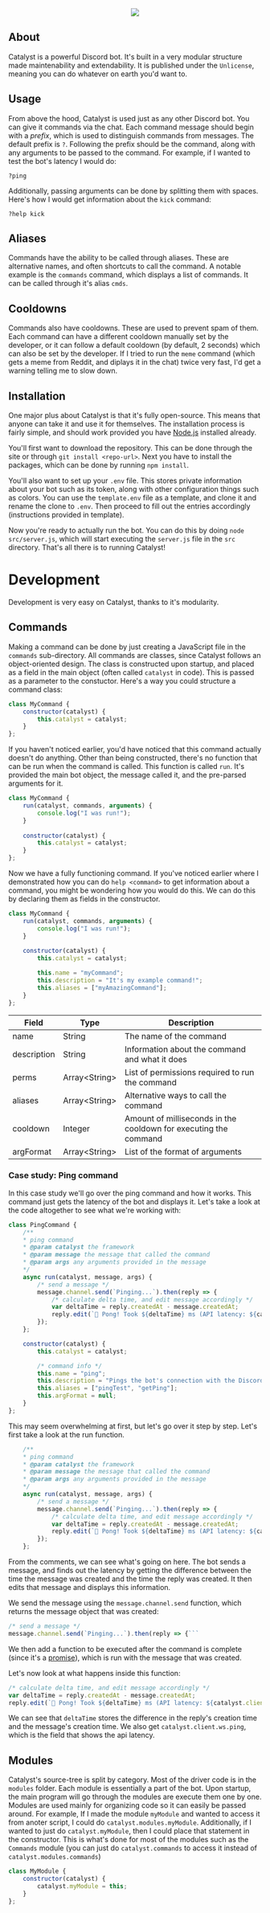 
<div align="center">
<img src="https://cdn.discordapp.com/avatars/679060088002052118/ef61b0dcdbfb530accbedd5b343da8e5.png?size=256">
</div>

## About
Catalyst is a powerful Discord bot. It's built in a very modular structure made maintenability and extendability. It is published under the `Unlicense`, meaning you can do whatever on earth you'd want to.

## Usage
From above the hood, Catalyst is used just as any other Discord bot. You can give it commands via the chat. Each command message should begin with a *prefix*, which is used to distinguish commands from messages. The default prefix is `?`. Following the prefix should be the command, along with any arguments to be passed to the command. For example, if I wanted to test the bot's latency I would do:
```
?ping
```
Additionally, passing arguments can be done by splitting them with spaces. Here's how I would get information about the `kick` command:
```
?help kick
```

## Aliases
Commands have the ability to be called through aliases. These are alternative names, and often shortcuts to call the command. A notable example is the `commands` command, which displays a list of commands. It can be called through it's alias `cmds`.

## Cooldowns
Commands also have cooldowns. These are used to prevent spam of them. Each command can have a different cooldown manually set by the developer, or it can follow a default cooldown (by default, 2 seconds) which can also be set by the developer. If I tried to run the `meme` command (which gets a meme from Reddit, and diplays it in the chat) twice very fast, I'd get a warning telling me to slow down. 

## Installation
One major plus about Catalyst is that it's fully open-source. This means that anyone can take it and use it for themselves. The installation process is fairly simple, and should work provided you have [Node.js](https://nodejs.org) installed already.

You'll first want to download the repository. This can be done through the site or through `git install <repo-url>`. Next you have to install the packages, which can be done by running `npm install`.

You'll also want to set up your `.env` file. This stores private information about your bot such as its token, along with other configuration things such as colors. You can use the `template.env` file as a template, and clone it and rename the clone to `.env`. Then proceed to fill out the entries accordingly (instructions provided in template).

Now you're ready to actually run the bot. You can do this by doing `node src/server.js`, which will start executing the `server.js` file in the `src` directory. That's all there is to running Catalyst!

# Development
Development is very easy on Catalyst, thanks to it's modularity.

## Commands
Making a command can be done by just creating a JavaScript file in the `commands` sub-directory. All commands are classes, since Catalyst follows an object-oriented design. The class is constructed upon startup, and placed as a field in the main object (often called `catalyst` in code). This is passed as a parameter to the constuctor. Here's a way you could structure a command class:
```js
class MyCommand {
	constructor(catalyst) {
		this.catalyst = catalyst;
	}
};
```
If you haven't noticed earlier, you'd have noticed that this command actually doesn't do anything. Other than being constructed, there's no function that can be run when the command is called. This function is called `run`. It's provided the main bot object, the message called it, and the pre-parsed arguments for it.
```js
class MyCommand {
	run(catalyst, commands, arguments) {
		console.log("I was run!");
	}
	
	constructor(catalyst) {
		this.catalyst = catalyst;
	}
};
```
Now we have a fully functioning command. If you've noticed earlier where I demonstrated how you can do `help <command>` to get information about a command, you might be wondering how you would do this. We can do this by declaring them as fields in the constructor.
```js
class MyCommand {
	run(catalyst, commands, arguments) {
		console.log("I was run!");
	}
	
	constructor(catalyst) {
		this.catalyst = catalyst;

		this.name = "myCommand";
		this.description = "It's my example command!";
		this.aliases = ["myAmazingCommand"];
	}
};
```
| Field | Type | Description |
|--|--|--|
| name | String | The name of the command |
| description | String | Information about the command and what it does |
| perms | Array\<String\> | List of permissions required to run the command |
| aliases | Array\<String\> | Alternative ways to call the command |
| cooldown | Integer | Amount of milliseconds in the cooldown for executing the command |
| argFormat | Array\<String\> | List of the format of arguments |

### Case study: Ping command
In this case study we'll go over the ping command and how it works. This command just gets the latency of the bot and displays it. Let's take a look at the code altogether to see what we're working with:
```js
class PingCommand {
	/**
	* ping command
	* @param catalyst the framework
	* @param message the message that called the command
	* @param args any arguments provided in the message
	*/
	async run(catalyst, message, args) {
		/* send a message */
		message.channel.send(`Pinging...`).then(reply => {
			/* calculate delta time, and edit message accordingly */
			var deltaTime = reply.createdAt - message.createdAt;
			reply.edit(`🏓 Pong! Took ${deltaTime} ms (API latency: ${catalyst.client.ws.ping} ms).`);
		});
	};

	constructor(catalyst) {
		this.catalyst = catalyst;

		/* command info */
		this.name = "ping";
		this.description = "Pings the bot's connection with the Discord API";
		this.aliases = ["pingTest", "getPing"];
		this.argFormat = null;
	}
};
```
This may seem overwhelming at first, but let's go over it step by step. Let's first take a look at the run function.
```js
	/**
	* ping command
	* @param catalyst the framework
	* @param message the message that called the command
	* @param args any arguments provided in the message
	*/
	async run(catalyst, message, args) {
		/* send a message */
		message.channel.send(`Pinging...`).then(reply => {
			/* calculate delta time, and edit message accordingly */
			var deltaTime = reply.createdAt - message.createdAt;
			reply.edit(`🏓 Pong! Took ${deltaTime} ms (API latency: ${catalyst.client.ws.ping} ms).`);
		});
	};
```
From the comments, we can see what's going on here. The bot sends a message, and finds out the latency by getting the difference between the time the message was created and the time the reply was created. It then edits that message and displays this information.

We send the message using the `message.channel.send` function, which returns the message object that was created:
```js
/* send a message */
message.channel.send(`Pinging...`).then(reply => {```
```
We then add a function to be executed after the command is complete (since it's a [promise]([https://developer.mozilla.org/en-US/docs/Web/JavaScript/Reference/Global_Objects/Promise)), which is run with the message that was created.

Let's now look at what happens inside this function:
```js
/* calculate delta time, and edit message accordingly */
var deltaTime = reply.createdAt - message.createdAt;
reply.edit(`🏓 Pong! Took ${deltaTime} ms (API latency: ${catalyst.client.ws.ping} ms).`);
```
We can see that `deltaTime` stores the difference in the reply's creation time and the message's creation time. We also get `catalyst.client.ws.ping`, which is the field that shows the api latency.

## Modules
Catalyst's source-tree is split by category. Most of the driver code is in the `modules` folder. Each module is essentially a part of the bot. Upon startup, the main program will go through the modules are execute them one by one. Modules are used mainly for organizing code so it can easily be passed around. For example, If I made the module `myModule` and wanted to access it from anoter script, I could do `catalyst.modules.myModule`. Additionally, if I wanted to just do `catalyst.myModule`, then I could place that statement in the constructor. This is what's done for most of the modules such as the `Commands` module (you can just do `catalyst.commands` to access it instead of `catalyst.modules.commands`)
```js
class MyModule {
	constructor(catalyst) {
		catalyst.myModule = this;
	}
};
```